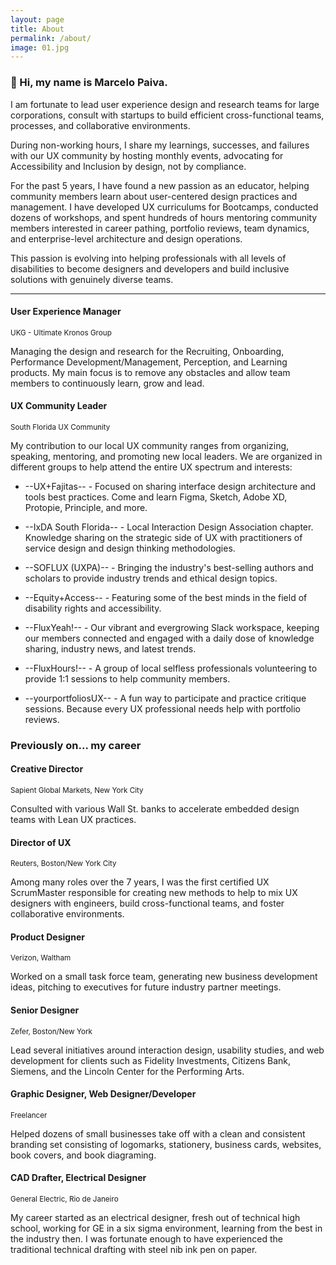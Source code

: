 ```yaml
---
layout: page
title: About
permalink: /about/
image: 01.jpg
---
```


### 👋 Hi, my name is Marcelo Paiva. 

I am fortunate to lead user experience design and research teams for large corporations, consult with startups to build efficient cross-functional teams, processes, and collaborative environments. 

During non-working hours, I share my learnings, successes, and failures with our UX community by hosting monthly events, advocating for Accessibility and Inclusion by design, not by compliance.

For the past 5 years, I have found a new passion as an educator, helping community members learn about user-centered design practices and management. I have developed UX curriculums for Bootcamps, conducted dozens of workshops, and spent hundreds of hours mentoring community members interested in career pathing, portfolio reviews, team dynamics, and enterprise-level architecture and design operations. 

This passion is evolving into helping professionals with all levels of disabilities to become designers and developers and build inclusive solutions with genuinely diverse teams.  

***

#### User Experience Manager
<small>UKG - Ultimate Kronos Group</small>

Managing the design and research for the Recruiting, Onboarding, Performance Development/Management, Perception, and Learning products. My main focus is to remove any obstacles and allow team members to continuously learn, grow and lead. 

#### UX Community Leader
<small>South Florida UX Community</small>

My contribution to our local UX community ranges from organizing, speaking, mentoring, and promoting new local leaders. We are organized in different groups to help attend the entire UX spectrum and interests:

- --UX+Fajitas-- - Focused on sharing interface design architecture and tools best practices. Come and learn Figma, Sketch, Adobe XD, Protopie, Principle, and more.

- --IxDA South Florida-- - Local Interaction Design Association chapter. Knowledge sharing on the strategic side of UX with practitioners of service design and design thinking methodologies.   

- --SOFLUX (UXPA)-- - Bringing the industry's best-selling authors and scholars to provide industry trends and ethical design topics. 

- --Equity+Access-- - Featuring some of the best minds in the field of disability rights and accessibility.

- --FluxYeah!-- - Our vibrant and evergrowing Slack workspace, keeping our members connected and engaged with a daily dose of knowledge sharing, industry news, and latest trends.

- --FluxHours!-- - A group of local selfless professionals volunteering to provide 1:1 sessions to help community members.

- --yourportfoliosUX-- - A fun way to participate and practice critique sessions. Because every UX professional needs help with portfolio reviews.


### Previously on... my career 

#### Creative Director
<small>Sapient Global Markets, New York City</small>

Consulted with various Wall St. banks to accelerate embedded design teams with Lean UX practices.

#### Director of UX
<small>Reuters, Boston/New York City</small>

Among many roles over the 7 years, I was the first certified UX ScrumMaster responsible for creating new methods to help to mix UX designers with engineers, build cross-functional teams, and foster collaborative environments.

#### Product Designer
<small>Verizon, Waltham</small>

Worked on a small task force team, generating new business development ideas, pitching to executives for future industry partner meetings. 

#### Senior Designer
<small>Zefer, Boston/New York</small>

Lead several initiatives around interaction design,  usability studies, and web development for clients such as Fidelity Investments, Citizens Bank, Siemens, and the Lincoln Center for the Performing Arts.  

#### Graphic Designer, Web Designer/Developer
<small>Freelancer</small>

Helped dozens of small businesses take off with a clean and consistent branding set consisting of logomarks,  stationery, business cards, websites, book covers, and book diagraming. 

#### CAD Drafter, Electrical Designer
<small>General Electric, Rio de Janeiro</small>

My career started as an electrical designer, fresh out of technical high school, working for GE in a six sigma environment, learning from the best in the industry then. I was fortunate enough to have experienced the traditional technical drafting with steel nib ink pen on paper.
